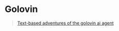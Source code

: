 # Golovin



> [Text-based adventures of the golovin ai agent](https://arxiv.org/abs/1705.05637)



